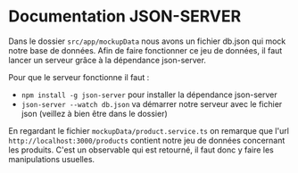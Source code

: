 # Documentation JSON-SERVER
Dans le dossier `src/app/mockupData` nous avons un fichier db.json qui mock notre base de données.
Afin de faire fonctionner ce jeu de données, il faut lancer un serveur grâce à la dépendance json-server.

Pour que le serveur fonctionne il faut :
- `npm install -g json-server` pour installer la dépendance json-server
- `json-server --watch db.json` va démarrer notre serveur avec le fichier json (veillez à bien être dans le dossier)

En regardant le fichier `mockupData/product.service.ts` on remarque que l'url `http://localhost:3000/products`
contient notre jeu de données concernant les produits.
C'est un observable qui est retourné, il faut donc y faire les manipulations usuelles.

